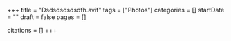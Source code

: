 +++
title = "Dsdsdsdsdsdfh.avif"
tags = ["Photos"]
categories = []
startDate = ""
draft = false
pages = []

citations = []
+++
